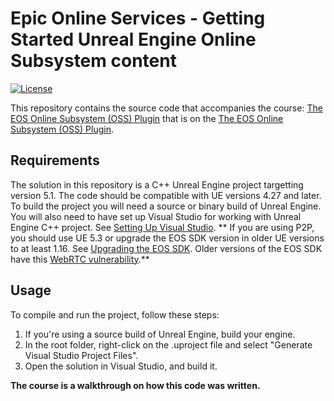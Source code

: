 # Epic Online Services - Getting Started Unreal Engine Online Subsystem content

[![License](https://img.shields.io/github/license/mashape/apistatus.svg)](../LICENSE)

This repository contains the source code that accompanies the course: [The EOS Online Subsystem (OSS) Plugin](https://dev.epicgames.com/community/learning/courses/1px/unreal-engine-online-services-the-eos-online-subsystem-oss-plugin/Lnjn/unreal-engine-online-services-introduction) that is on the [The EOS Online Subsystem (OSS) Plugin](https://dev.epicgames.com/community/learning/courses/1px/unreal-engine-online-services-the-eos-online-subsystem-oss-plugin/Lnjn/unreal-engine-online-services-introduction).

## Requirements

The solution in this repository is a C++ Unreal Engine project targetting version 5.1. The code should be compatible with UE versions 4.27 and later. To build the project you will need a source or binary build of Unreal Engine. You will also need to have set up Visual Studio for working with Unreal Engine C++ project. See [Setting Up Visual Studio](https://docs.unrealengine.com/5.1/en-US/setting-up-visual-studio-development-environment-for-cplusplus-projects-in-unreal-engine/). ** If you are using P2P, you should use UE 5.3 or upgrade the EOS SDK version in older UE versions to at least 1.16. See [Upgrading the EOS SDK](https://docs.unrealengine.com/5.2/en-US/upgrading-the-eos-sdk-in-unreal-engine/). Older versions of the EOS SDK have this [WebRTC vulnerability](https://eoshelp.epicgames.com/s/news/eos-news-article-MCVDBTZSVM7VAJHF4ZGJVXZM52I4?language=en_US).**

## Usage

To compile and run the project, follow these steps:

1. If you're using a source build of Unreal Engine, build your engine. 
2. In the root folder, right-click on the .uproject file and select "Generate Visual Studio Project Files". 
3. Open the solution in Visual Studio, and build it. 

**The course is a walkthrough on how this code was written.**  
